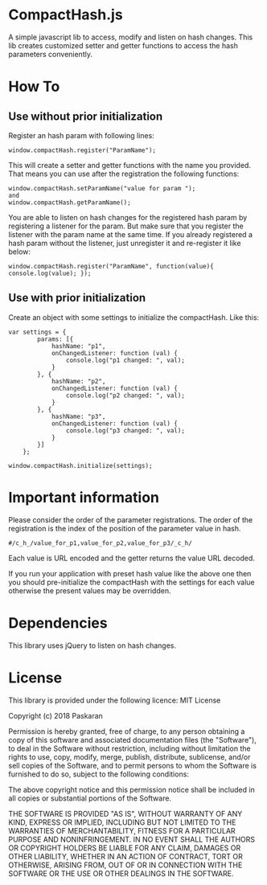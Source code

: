 
# CompactHash.js
A simple javascript lib to access, modify and listen on hash changes. This lib creates customized setter and getter functions to access the hash parameters conveniently. 

# How To
## Use without prior initialization
Register an hash param with following lines:

	window.compactHash.register("ParamName");

This will create a setter and getter functions with the name you provided.  That means you can use after the registration the following functions:

	window.compactHash.setParamName("value for param ");
	and
	window.compactHash.getParamName();

You are able to listen on hash changes for the registered hash param by  registering a listener for the param.
But make sure that you register the listener with the param name at the same time.
If you already registered a hash param without the listener, just unregister it and re-register it like below:
	
	window.compactHash.register("ParamName", function(value){ console.log(value); });


## Use with prior initialization
Create an object with some settings to initialize the compactHash. Like this:

	var settings = {
            params: [{
                hashName: "p1",
                onChangedListener: function (val) {
                    console.log("p1 changed: ", val);
                }
            }, {
                hashName: "p2",
                onChangedListener: function (val) {
                    console.log("p2 changed: ", val);
                }
            }, {
                hashName: "p3",
                onChangedListener: function (val) {
                    console.log("p3 changed: ", val);
                }
            }]
        };

	window.compactHash.initialize(settings);

# Important information
Please consider the order of the parameter registrations. The order of the registration is the index of the position of the parameter value in hash. 
		
	#/c_h_/value_for_p1,value_for_p2,value_for_p3/_c_h/
Each value is URL encoded and the getter returns the value URL decoded.

If you run your application with preset hash value like the above one then you should pre-initialize the compactHash with the settings for each value otherwise the present values may be overridden. 

# Dependencies
This library uses jQuery to listen on hash changes.

# License
This library is provided under the following licence:
MIT License

Copyright (c) 2018 Paskaran

Permission is hereby granted, free of charge, to any person obtaining a copy
of this software and associated documentation files (the "Software"), to deal
in the Software without restriction, including without limitation the rights
to use, copy, modify, merge, publish, distribute, sublicense, and/or sell
copies of the Software, and to permit persons to whom the Software is
furnished to do so, subject to the following conditions:

The above copyright notice and this permission notice shall be included in all
copies or substantial portions of the Software.

THE SOFTWARE IS PROVIDED "AS IS", WITHOUT WARRANTY OF ANY KIND, EXPRESS OR
IMPLIED, INCLUDING BUT NOT LIMITED TO THE WARRANTIES OF MERCHANTABILITY,
FITNESS FOR A PARTICULAR PURPOSE AND NONINFRINGEMENT. IN NO EVENT SHALL THE
AUTHORS OR COPYRIGHT HOLDERS BE LIABLE FOR ANY CLAIM, DAMAGES OR OTHER
LIABILITY, WHETHER IN AN ACTION OF CONTRACT, TORT OR OTHERWISE, ARISING FROM,
OUT OF OR IN CONNECTION WITH THE SOFTWARE OR THE USE OR OTHER DEALINGS IN THE
SOFTWARE.
